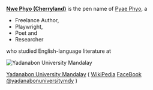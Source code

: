 **[Nwe Phyo (Cherryland)](AUTHOR.md)** is the pen name of [Pyae Phyo](https://www.facebook.com/profile.php?id=100006097052369), a
* Freelance Author,
* Playwright,
* Poet and
* Researcher

who studied English-language literature at 

![Yadanabon University Mandalay](https://upload.wikimedia.org/wikipedia/en/d/d5/Yadanabon_University_Logo.png)

[Yadanabon University Mandalay](http://www.ydbu.edu.mm/)
( [WikiPedia](https://en.wikipedia.org/wiki/Yadanabon_University)
 [FaceBook](https://www.facebook.com/YadanabonUniversityOfficial) [@yadanabonuniversitymdy](https://www.facebook.com/yadanabonuniversitymdy) )